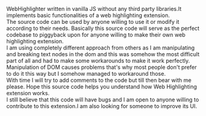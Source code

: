 WebHighlighter written in vanilla JS without any third party libraries.It implements basic functionalities of a web highlighting extension.<br>
The source code can be used by anyone willing to use it or modify it according to their needs. Basically this source code will serve as the perfect codebase to piggyback upon for anyone willing to make their own web highlighting extension.
<br>I am using completely different approach from others as I am manipulating and breaking text nodes in the dom and this was somehow the most difficult part of all and had to make some workarounds to make it work perfectly. Manipulation of DOM causes problems that's why most people don't prefer to do it this way but I somehow managed to workaround those.
<br>With time I will try to add comments to the code but till then bear with me please. Hope this source code helps you understand how Web Highlighting extension works. <br>I still believe that this code will have bugs and I am open to anyone willing to contribute to this extension.I am also looking for someone to improve its UI.



